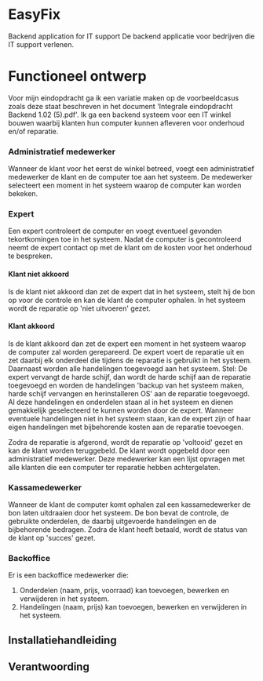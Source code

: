 # EasyFix
Backend application for IT support
De backend applicatie voor bedrijven die IT support verlenen.

# Functioneel ontwerp
Voor mijn eindopdracht ga ik een variatie maken op de voorbeeldcasus zoals deze staat beschreven in het document 'Integrale eindopdracht Backend 1.02 (5).pdf'.
Ik ga een backend systeem voor een IT winkel bouwen waarbij klanten hun computer kunnen afleveren voor onderhoud en/of reparatie.

### Administratief medewerker
Wanneer de klant voor het eerst de winkel betreed, voegt een administratief medewerker de klant en de computer toe aan het systeem.
De medewerker selecteert een moment in het systeem waarop de computer kan worden bekeken.

### Expert
Een expert controleert de computer en voegt eventueel gevonden tekortkomingen toe in het systeem.
Nadat de computer is gecontroleerd neemt de expert contact op met de klant om de kosten voor het onderhoud te bespreken.

#### Klant niet akkoord
Is de klant niet akkoord dan zet de expert dat in het systeem, stelt hij de bon op voor de controle en kan de klant de computer ophalen.
In het systeem wordt de reparatie op 'niet uitvoeren' gezet.

#### Klant akkoord
Is de klant akkoord dan zet de expert een moment in het systeem waarop de computer zal worden gerepareerd.
De expert voert de reparatie uit en zet daarbij elk onderdeel die tijdens de reparatie is gebruikt in het systeem.
Daarnaast worden alle handelingen toegevoegd aan het systeem.
Stel: De expert vervangt de harde schijf, dan wordt de harde schijf aan de reparatie toegevoegd en worden de handelingen
'backup van het systeem maken, harde schijf vervangen en herinstalleren OS' aan de reparatie toegevoegd.
Al deze handelingen en onderdelen staan al in het systeem en dienen gemakkelijk geselecteerd te kunnen worden door de expert.
Wanneer eventuele handelingen niet in het systeem staan, kan de expert zijn of haar eigen handelingen met bijbehorende kosten aan de reparatie toevoegen.

Zodra de reparatie is afgerond, wordt de reparatie op 'voltooid' gezet en kan de klant worden teruggebeld.
De klant wordt opgebeld door een administratief medewerker.
Deze medewerker kan een lijst opvragen met alle klanten die een computer ter reparatie hebben achtergelaten.

### Kassamedewerker
Wanneer de klant de computer komt ophalen zal een kassamedewerker de bon laten uitdraaien door het systeem.
De bon bevat de controle, de gebruikte onderdelen, de daarbij uitgevoerde handelingen en de bijbehorende bedragen.
Zodra de klant heeft betaald, wordt de status van de klant op 'succes' gezet.

### Backoffice
Er is een backoffice medewerker die:
1. Onderdelen (naam, prijs, voorraad) kan toevoegen, bewerken en verwijderen in het systeem.
2. Handelingen (naam, prijs) kan toevoegen, bewerken en verwijderen in het systeem.

## Installatiehandleiding


## Verantwoording
